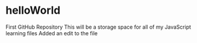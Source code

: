 # helloWorld
First GitHub Repository
This will be a storage space for all of my JavaScript learning files
Added an edit to the file
